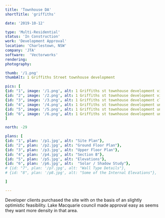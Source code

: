 ```yaml
---
title: 'Townhouse DA'
shortTitle: 'griffiths'

date: '2019-10-12'

type: 'Multi-Residential'
status: 'In Construction'
work: 'Development Approval'
location: 'Charlestown, NSW'
company: 'JTA'
software:  'Vectorworks'
rendering: 
photography: 

thumb: '/1.png'
thumbAlt: 1 Griffiths Street townhouse development

pics: [
{id: "1", image: '/1.png', alt: 1 Griffiths st townhouse development view from the south, caption: View of the townhouses and drive way from the south on Griffiths St},
{id: "2", image: '/2.png', alt: 1 Griffiths st townhouse development view from the east, caption: View from the East on Griffiths st},
{id: "3", image: '/3.png', alt: 1 Griffiths st townhouse development close up from the east, caption: Close up from the East},
{id: "4", image: '/4.png', alt: 1 Griffiths st townhouse development unit 1 entry, caption: Unit 1 entry},
{id: "5", image: '/5.png', alt: 1 Griffiths st townhouse development unit 2 entry and garages, caption: Unit 2 & 3 entry and garage},
{id: "6", image: '/6.png', alt: 1 Griffiths st townhouse development unit 4 and 5 at the end, caption: Unit 4 & 5 at the end of the drive way}
]

north: -29

plans: [
{id: "1", plan: '/p1.jpg', alt: "Site Plan"},
{id: "2", plan: '/p2.jpg', alt: "Ground Floor Plan"},
{id: "3", plan: '/p3.jpg', alt: "Upper Floor Plan"},
{id: "4", plan: '/p4.jpg', alt: "Section B"},
{id: "5", plan: '/p5.jpg', alt: "Elevations"},
{id: "6", plan: '/p6.jpg', alt:  "Solar / Shadow Study"},
# {id: "7", plan: '/p7.jpg', alt: "Wall Type Details"},
# {id: "8", plan: '/p8.jpg', alt: "Some of the Internal Elevations"},

]

---
```


Developer clients purchased the site with on the basis of an slightly optimistic feasibility. 
Lake Macquarie council made approval easy as seems they want more density in that area.